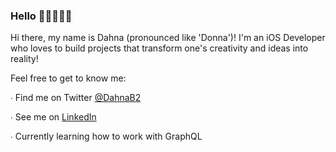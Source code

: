 ### Hello 👋🏽👩🏽‍💻


Hi there, my name is Dahna (pronounced like 'Donna')! I'm an iOS Developer who loves to build projects that transform one's creativity and ideas into reality!

Feel free to get to know me:

∙ Find me on Twitter [@DahnaB2](https://twitter.com/DahnaB2)

∙ See me on [LinkedIn](https://www.linkedin.com/in/dahnab/)

∙ Currently learning how to work with GraphQL
